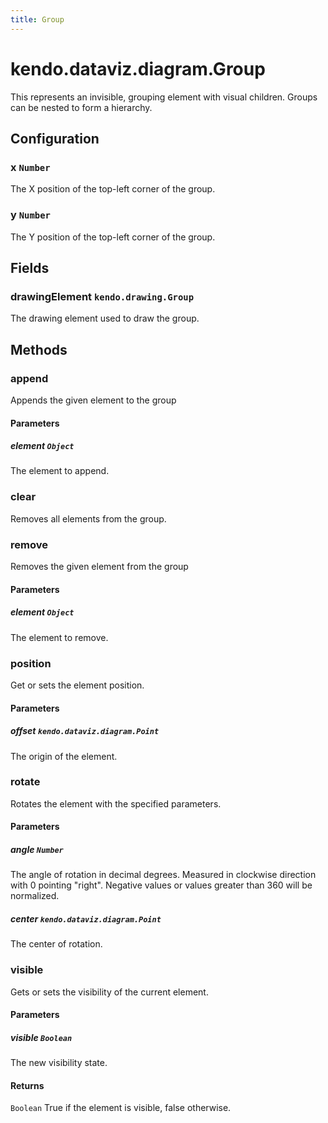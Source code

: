 ```yaml
---
title: Group
---
```


# kendo.dataviz.diagram.Group

This represents an invisible, grouping element with visual children. Groups can be nested to form a hierarchy.

## Configuration

### x `Number`

The X position of the top-left corner of the group.

### y `Number`

The Y position of the top-left corner of the group.

## Fields

### drawingElement `kendo.drawing.Group`

The drawing element used to draw the group.

## Methods

### append
Appends the given element to the group

#### Parameters

##### element `Object`
The element to append.

### clear
Removes all elements from the group.

### remove
Removes the given element from the group

#### Parameters

##### element `Object`
The element to remove.


### position
Get or sets the element position.

#### Parameters

##### offset `kendo.dataviz.diagram.Point`
The origin of the element.


### rotate
Rotates the element with the specified parameters.

#### Parameters

##### angle `Number`
The angle of rotation in decimal degrees.
Measured in clockwise direction with 0 pointing "right".
Negative values or values greater than 360 will be normalized.

##### center `kendo.dataviz.diagram.Point`
The center of rotation.


### visible
Gets or sets the visibility of the current element.

#### Parameters

##### visible `Boolean`
The new visibility state.

#### Returns
`Boolean` True if the element is visible, false otherwise.
